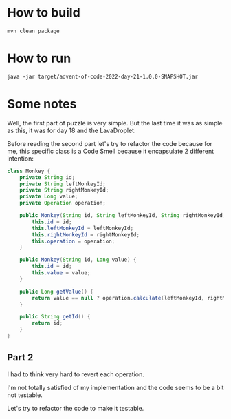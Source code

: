 # How to build

```
mvn clean package
```

# How to run

```
java -jar target/advent-of-code-2022-day-21-1.0.0-SNAPSHOT.jar
```

# Some notes

Well, the first part of puzzle is very simple.
But the last time it was as simple as this, it was for day 18 and the LavaDroplet.

Before reading the second part let's try to refactor the code because for me, this specific class is a Code Smell because it encapsulate 2 different intention:
```java
class Monkey {
    private String id;
    private String leftMonkeyId;
    private String rightMonkeyId;
    private Long value;
    private Operation operation;

    public Monkey(String id, String leftMonkeyId, String rightMonkeyId, Operation operation) {
        this.id = id;
        this.leftMonkeyId = leftMonkeyId;
        this.rightMonkeyId = rightMonkeyId;
        this.operation = operation;
    }

    public Monkey(String id, Long value) {
        this.id = id;
        this.value = value;
    }

    public Long getValue() {
        return value == null ? operation.calculate(leftMonkeyId, rightMonkeyId) : value;
    }

    public String getId() {
        return id;
    }
}
```

## Part 2

I had to think very hard to revert each operation.

I'm not totally satisfied of my implementation and the code seems to be a bit not testable.

Let's try to refactor the code to make it testable.